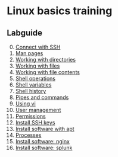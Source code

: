 # Linux basics training
## Labguide
0) [Connect with SSH](doc/Labguide/connect-ssh.md)
1) [Man pages](doc/Labguide/man-pages.md)
2) [Working with directories](doc/Labguide/working-with-dirs.md)
3) [Working with files](doc/Labguide/working-with-files.md)
4) [Working with file contents](doc/Labguide/working-with-file-contents.md)
5) [Shell operations](doc/Labguide/shell-operations.md)
6) [Shell variables](doc/Labguide/shell-variables.md)
7) [Shell history](doc/Labguide/shell-history.md)
8) [Pipes and commands](doc/Labguide/pipes-and-commands.md)
9) [Using vi](doc/Labguide/using-vi.md)
10) [User management](doc/Labguide/user-management.md)
11) [Permissions](doc/Labguide/permissions.md)
12) [Install SSH keys](doc/Labguide/install-ssh-key.md)
13) [Install software with apt](doc/Labguide/install-software-apt.md)
14) [Processes](doc/Labguide/processes.md)
15) [Install software: nginx](doc/Labguide/install-software-nginx.md)
16) [Install software: splunk](doc/Labguide/install-software-splunk.md)
